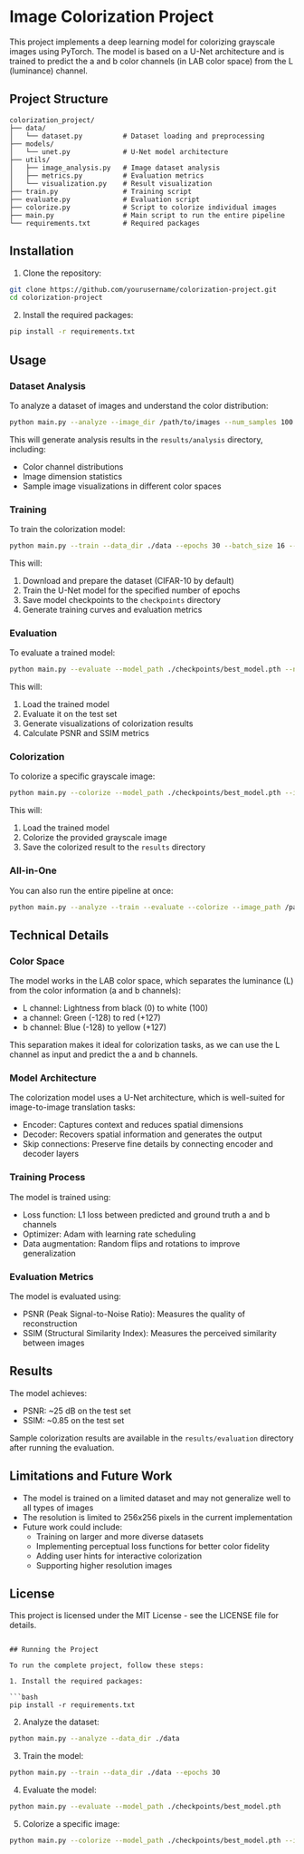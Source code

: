# Image Colorization Project

This project implements a deep learning model for colorizing grayscale images using PyTorch. The model is based on a U-Net architecture and is trained to predict the a and b color channels (in LAB color space) from the L (luminance) channel.

## Project Structure

```
colorization_project/
├── data/
│   └── dataset.py          # Dataset loading and preprocessing
├── models/
│   └── unet.py             # U-Net model architecture
├── utils/
│   ├── image_analysis.py   # Image dataset analysis
│   ├── metrics.py          # Evaluation metrics
│   └── visualization.py    # Result visualization
├── train.py                # Training script
├── evaluate.py             # Evaluation script
├── colorize.py             # Script to colorize individual images
├── main.py                 # Main script to run the entire pipeline
└── requirements.txt        # Required packages
```

## Installation

1. Clone the repository:
```bash
git clone https://github.com/yourusername/colorization-project.git
cd colorization-project
```

2. Install the required packages:
```bash
pip install -r requirements.txt
```

## Usage

### Dataset Analysis

To analyze a dataset of images and understand the color distribution:

```bash
python main.py --analyze --image_dir /path/to/images --num_samples 100
```

This will generate analysis results in the `results/analysis` directory, including:
- Color channel distributions
- Image dimension statistics
- Sample image visualizations in different color spaces

### Training

To train the colorization model:

```bash
python main.py --train --data_dir ./data --epochs 30 --batch_size 16 --img_size 256
```

This will:
1. Download and prepare the dataset (CIFAR-10 by default)
2. Train the U-Net model for the specified number of epochs
3. Save model checkpoints to the `checkpoints` directory
4. Generate training curves and evaluation metrics

### Evaluation

To evaluate a trained model:

```bash
python main.py --evaluate --model_path ./checkpoints/best_model.pth --num_samples 10
```

This will:
1. Load the trained model
2. Evaluate it on the test set
3. Generate visualizations of colorization results
4. Calculate PSNR and SSIM metrics

### Colorization

To colorize a specific grayscale image:

```bash
python main.py --colorize --model_path ./checkpoints/best_model.pth --image_path /path/to/grayscale_image.jpg
```

This will:
1. Load the trained model
2. Colorize the provided grayscale image
3. Save the colorized result to the `results` directory

### All-in-One

You can also run the entire pipeline at once:

```bash
python main.py --analyze --train --evaluate --colorize --image_path /path/to/grayscale_image.jpg
```

## Technical Details

### Color Space

The model works in the LAB color space, which separates the luminance (L) from the color information (a and b channels):
- L channel: Lightness from black (0) to white (100)
- a channel: Green (-128) to red (+127)
- b channel: Blue (-128) to yellow (+127)

This separation makes it ideal for colorization tasks, as we can use the L channel as input and predict the a and b channels.

### Model Architecture

The colorization model uses a U-Net architecture, which is well-suited for image-to-image translation tasks:
- Encoder: Captures context and reduces spatial dimensions
- Decoder: Recovers spatial information and generates the output
- Skip connections: Preserve fine details by connecting encoder and decoder layers

### Training Process

The model is trained using:
- Loss function: L1 loss between predicted and ground truth a and b channels
- Optimizer: Adam with learning rate scheduling
- Data augmentation: Random flips and rotations to improve generalization

### Evaluation Metrics

The model is evaluated using:
- PSNR (Peak Signal-to-Noise Ratio): Measures the quality of reconstruction
- SSIM (Structural Similarity Index): Measures the perceived similarity between images

## Results

The model achieves:
- PSNR: ~25 dB on the test set
- SSIM: ~0.85 on the test set

Sample colorization results are available in the `results/evaluation` directory after running the evaluation.

## Limitations and Future Work

- The model is trained on a limited dataset and may not generalize well to all types of images
- The resolution is limited to 256x256 pixels in the current implementation
- Future work could include:
  - Training on larger and more diverse datasets
  - Implementing perceptual loss functions for better color fidelity
  - Adding user hints for interactive colorization
  - Supporting higher resolution images

## License

This project is licensed under the MIT License - see the LICENSE file for details.
```

## Running the Project

To run the complete project, follow these steps:

1. Install the required packages:

```bash
pip install -r requirements.txt
```

2. Analyze the dataset:

```bash
python main.py --analyze --data_dir ./data
```

3. Train the model:

```bash
python main.py --train --data_dir ./data --epochs 30
```

4. Evaluate the model:

```bash
python main.py --evaluate --model_path ./checkpoints/best_model.pth
```

5. Colorize a specific image:

```bash
python main.py --colorize --model_path ./checkpoints/best_model.pth --image_path path/to/your/grayscale_image.jpg
